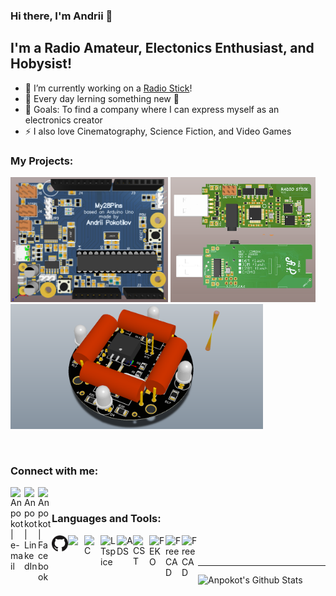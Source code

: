 ### Hi there, I'm Andrii 👋

## I'm a Radio Amateur, Electonics Enthusiast, and Hobysist!
- 🔭 I’m currently working on a [Radio Stick][usbstick]!
- 🌱 Every day lerning something new 🤣
- 🥅 Goals: To find a company where I can express myself as an electronics creator
- ⚡ I also love Cinematography, Science Fiction, and Video Games

### My Projects:

[<img  height="200px" src="https://github.com/Anpokot/My28Pins/raw/master/My28Pins3D.PNG" />][My28Pins]
[<img  height="200px" src="https://github.com/Anpokot/USB-Wi-Fi-Radio/raw/master/board.png" />][usbstick]
[<img  height="200px" src="https://github.com/Anpokot/RGB_Glitter_Lamp/raw/master/logo.PNG" />][Glitter] 

<br />

### Connect with me:

[<img align="left" alt="Anpokot | e-mail" width="22px" src="https://cdn.jsdelivr.net/npm/simple-icons@3.4.0/icons/mail-dot-ru.svg" />][email]
[<img align="left" alt="Anpokot | LinkedIn" width="22px" src="https://cdn.jsdelivr.net/npm/simple-icons@v3/icons/linkedin.svg" />][linkedin]
[<img align="left" alt="Anpokot | Facebook" width="22px" src="https://cdn.jsdelivr.net/npm/simple-icons@3.4.0/icons/facebook.svg" />][facebook]

<br />

### Languages and Tools:

[<img align="left" alt="GitHub" width="26px" src="https://raw.githubusercontent.com/github/explore/78df643247d429f6cc873026c0622819ad797942/topics/github/github.png" />][github]
[<img align="left" width="26px" src="https://cdn.jsdelivr.net/npm/simple-icons@3.4.0/icons/altiumdesigner.svg" />][github]
[<img align="left" alt="C" width="26px" src="https://cdn.jsdelivr.net/npm/simple-icons@3.4.0/icons/c.svg" />][github]
[<img align="left" alt="LTspice" width="26px" src="https://pbs.twimg.com/profile_images/839168408490913792/ukNPeWwa_400x400.jpg" />][github]
[<img align="left" alt="ADS" width="26px" src="https://www.softwares2u.com/wp-content/uploads/2018/09/Download-ADVANCED-DESIGN-SYSTEM-ADS-Free-latest-1.jpg" />][github]
[<img align="left" alt="CST" width="26px" src="https://downloadly.ir/wp-content/uploads/2019/12/CST-STUDIO-SUITE.png" />][github]
[<img align="left" alt="FEKO" width="26px" src="https://img.informer.com/icons/png/128/3499/3499617.png" />][github]
[<img align="left" alt="FreeCAD" width="26px" src="https://upload.wikimedia.org/wikipedia/commons/thumb/f/f7/FreeCAD-logo.svg/1024px-FreeCAD-logo.svg.png" />][github]
[<img align="left" alt="FreeCAD" width="26px" src="https://i0.pngocean.com/files/378/830/339/mathcad-logo-computer-software-computer-program-computer-icons-thanks-for-watching-thumb.jpg" />][github]

<br />
<br />

---

<img align="left" alt="Anpokot's Github Stats" src="https://github-readme-stats.vercel.app/api?username=Anpokot&show_icons=true&hide_border=true" />

[My28Pins]: https://github.com/Anpokot/My28Pins
[Glitter]: https://github.com/Anpokot/RGB_Glitter_Lamp
[usbstick]: https://github.com/Anpokot/USB-Wi-Fi-Radio
[github]: https://github.com/Anpokot
[linkedin]: https://www.linkedin.com/in/andrii-pokotilov
[facebook]: https://www.facebook.com/anpokot
[email]: mailto:anpokot@ukr.net
